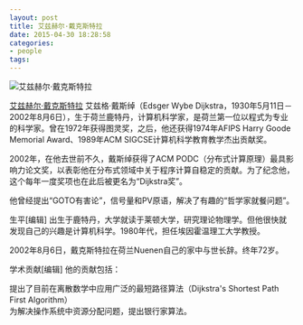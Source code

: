 ```yaml
---
layout: post
title: 艾兹赫尔·戴克斯特拉
date: 2015-04-30 18:28:58
categories:
- people
tags:
---
```



![艾兹赫尔·戴克斯特拉](http://upload.wikimedia.org/wikipedia/commons/thumb/d/d9/Edsger_Wybe_Dijkstra.jpg/150px-Edsger_Wybe_Dijkstra.jpg)

[艾兹赫尔·戴克斯特拉](http://zh.wikipedia.org/wiki/%E8%89%BE%E5%85%B9%E8%B5%AB%E5%B0%94%C2%B7%E6%88%B4%E5%85%8B%E6%96%AF%E7%89%B9%E6%8B%89)
艾兹格·戴斯绰（Edsger Wybe Dijkstra，1930年5月11日－2002年8月6日），生于荷兰鹿特丹，计算机科学家，是荷兰第一位以程式为专业的科学家。曾在1972年获得图灵奖，之后，他还获得1974年AFIPS Harry Goode Memorial Award、1989年ACM SIGCSE计算机科学教育教学杰出贡献奖。

2002年，在他去世前不久，戴斯绰获得了ACM PODC（分布式计算原理）最具影响力论文奖，以表彰他在分布式领域中关于程序计算自稳定的贡献。为了纪念他，这个每年一度奖项也在此后被更名为“Dijkstra奖”。

他曾经提出“GOTO有害论”，信号量和PV原语，解决了有趣的“哲学家就餐问题”。

生平[编辑]
出生于鹿特丹，大学就读于莱顿大学，研究理论物理学。但他很快就发现自己的兴趣是计算机科学。1980年代，担任埃因霍温理工大学教授。

2002年8月6日，戴克斯特拉在荷兰Nuenen自己的家中与世长辞。终年72岁。

学术贡献[编辑]
他的贡献包括：

提出了目前在离散数学中应用广泛的最短路径算法（Dijkstra's Shortest Path First Algorithm）  
为解决操作系统中资源分配问题，提出银行家算法。